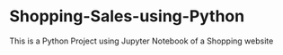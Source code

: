# Shopping-Sales-using-Python
This is a Python Project using Jupyter Notebook of a Shopping website
